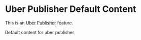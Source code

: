 # Uber Publisher Default Content 

This is an [Uber Publisher](https://www.drupal.org/project/uber_publisher)
 feature.

Default content for uber publisher
